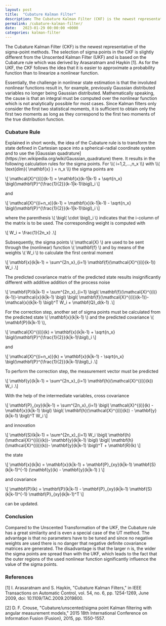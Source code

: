 ```yaml
---
layout: post
title:  "Cubature Kalman Filter"
description: The Cubature Kalman Filter (CKF) is the newest representative of the sigma-point methods and is based on the Cubature rule.
permalink: /cubature-kalman-filter/
date:   2023-01-29 00:00:00 +0000
categories: kalman-filter
---
```


The Cubature Kalman Filter (CKF) is the newest representative of the sigma-point methods.
The selection of sigma points in the CKF is slightly different from the Unscented Kalman Filter (UKF) and is based on the Cubature rule which was derived by Arasaratnam and Haykin [1].
As for the UKF, the CKF follows the idea that it is easier to approximate a probability function than to linearize a nonlinear function.

Essentially, the challenge in nonlinear state estimation is that the involuted nonlinear functions result in, for example, previously Gaussian distributed variables no longer being Gaussian distributed. Mathematically speaking, the cause is that an integral must be computed over the nonlinear function which is not analytically possible for most cases. Since Kalman filters only consider the first two statistical moments, it is sufficient to obtain only the first two moments as long as they correspond to the first two moments of the true distribution function.

<h3>Cubature Rule</h3>
Explained in short words, the idea of the Cubature rule is to transform the state defined in Cartesian space into a spherical-radial coordinate system and to use the [Gaussian quadrature](https://en.wikipedia.org/wiki/Gaussian_quadrature) there.
It results in the following calculation rules for the sigma points.
For \\( i=1,2,...,n_x \\) with \\( \text{dim}( \mathbf{x} ) = n_x \\) the sigma points are

\\[ \mathcal{X}^{(i)}(k-1) = \mathbf{x}(k-1\|k-1) + \sqrt{n_x} \bigl(\mathbf{P}^{\frac{1}{2}}(k-1\|k-1)\bigl)_i \\]

and

\\[ \mathcal{X}^{(i+n_x)}(k-1) = \mathbf{x}(k-1\|k-1) - \sqrt{n_x} \bigl(\mathbf{P}^{\frac{1}{2}}(k-1\|k-1)\bigl)_i \\]

where the parenthesis \\( \bigl( \cdot \bigl)_i \\) indicates that the i-column of the matrix is to be used. 
The corresponding weight is computed with

\\[ W_i = \frac{1}{2n_x} .\\] 

Subsequently, the sigma points \\( \mathcal{X} \\) are used to be sent through the (nonlinear) function \\( \mathbf{f} \\) and by means of the weights \\( W_i \\) to calculate the first central moment

\\[ \mathbf{x}(k\|k-1) = \sum^{2n_x}_{i=1} \mathbf{f}(\mathcal{X}^{(i)}(k-1)) W_i  .\\]

The predicted covariance matrix of the predicted state results insignificantly different with additive addition of the process noise

\\[ \mathbf{P}(k\|k-1) = \sum^{2n_x}_{i=1} \bigl( \mathbf{f}(\mathcal{X}^{(i)}(k-1))-\mathcal{x}(k\|k-1) \bigl) \bigl( \mathbf{f}(\mathcal{X}^{(i)}(k-1))-\mathcal{x}(k\|k-1) \bigl)^T W_i + \mathbf{Q}_d(k-1)  .\\]

For the correction step, another set of sigma points must be calculated from the predicted state \\( \mathbf{x}(k\|k-1) \\) and the predicted covariance \\( \mathbf{P}(k\|k-1) \\),

\\[ \mathcal{X}^{(i)}(k) = \mathbf{x}(k\|k-1) + \sqrt{n_x} \bigl(\mathbf{P}^{\frac{1}{2}}(k\|k-1)\bigl)_i \\]

and

\\[ \mathcal{X}^{(i+n_x)}(k) = \mathbf{x}(k\|k-1) - \sqrt{n_x} \bigl(\mathbf{P}^{\frac{1}{2}}(k\|k-1)\bigl)_i  .\\]

To perform the correction step, the measurement vector must be predicted

\\[ \mathbf{y}(k\|k-1) = \sum^{2n_x}_{i=1} \mathbf{h}(\mathcal{X}^{(i)}(k)) W_i  .\\]

With the help of the intermediate variables, cross covariance

\\[ \mathbf{P}\_{xy}(k\|k-1) = \sum^{2n_x}_{i=1} \bigl( \mathcal{X}^{(i)}(k) - \mathbf{x}(k\|k-1)  \bigl) \bigl( \mathbf{h}(\mathcal{X}^{(i)}(k)) - \mathbf{y}(k\|k-1)  \bigl)^T W_i  \\]

and innovation

\\[ \mathbf{S}(k\|k-1) = \sum^{2n_x}_{i=1} W_i \bigl( \mathbf{h}(\mathcal{X}^{(i)}(k))- \mathbf{y}(k\|k-1) \bigl) \bigl( \mathbf{h}(\mathcal{X}^{(i)}(k))- \mathbf{y}(k\|k-1) \bigl)^T + \mathbf{R}(k)  \\]

the state 

\\[ \mathbf{x}(k\|k) = \mathbf{x}(k\|k-1) + \mathbf{P}_{xy}(k\|k-1) \mathbf{S}(k\|k-1)^{-1} (\mathbf{y}(k) - \mathbf{y}(k\|k-1) ) \\]

and covariance 

\\[ \mathbf{P}(k) = \mathbf{P}(k\|k-1) - \mathbf{P}\_{xy}(k\|k-1)  \mathbf{S}(k\|k-1)^{-1} \mathbf{P}\_{xy}(k\|k-1)^T \\]

can be updated.

<h3>Conclusion</h3>
Compared to the Unscented Transformation of the UKF, the Cubature rule has a great similarity and is even a special case of the UT method.
The advantage is that no parameters have to be tuned and since no negative weights are used there is no danger that negative definite covariance matrices are generated.
The disadvantage is that the larger n is, the wider the sigma points are spread than with the UKF, which leads to the fact that the outer regions of the used nonlinear function significantly influence the value of the sigma points. 

<h3>References</h3>
[1] I. Arasaratnam and S. Haykin, "Cubature Kalman Filters," in IEEE Transactions on Automatic Control, vol. 54, no. 6, pp. 1254-1269, June 2009, doi: 10.1109/TAC.2009.2019800.

[2] D. F. Crouse, "Cubature/unscented/sigma point Kalman filtering with angular measurement models," 2015 18th International Conference on Information Fusion (Fusion), 2015, pp. 1550-1557.

[jekyll-docs]: https://jekyllrb.com/docs/home
[jekyll-gh]:   https://github.com/jekyll/jekyll
[jekyll-talk]: https://talk.jekyllrb.com/
